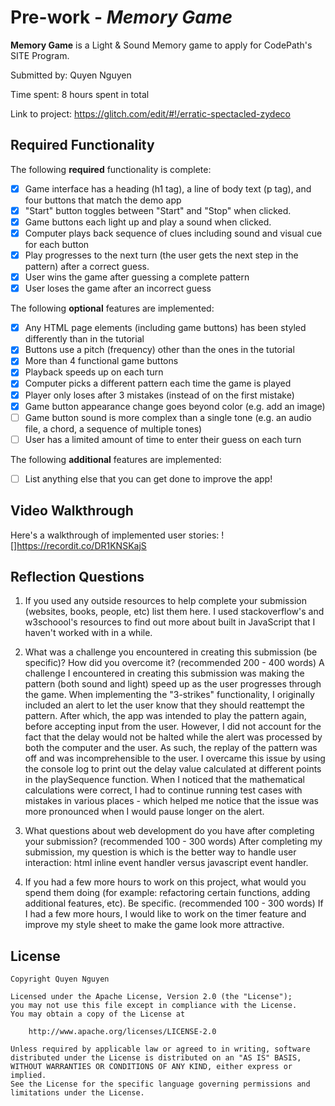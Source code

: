 # Pre-work - *Memory Game*

**Memory Game** is a Light & Sound Memory game to apply for CodePath's SITE Program. 

Submitted by: Quyen Nguyen

Time spent: 8 hours spent in total

Link to project: https://glitch.com/edit/#!/erratic-spectacled-zydeco

## Required Functionality

The following **required** functionality is complete:

* [X] Game interface has a heading (h1 tag), a line of body text (p tag), and four buttons that match the demo app
* [X] "Start" button toggles between "Start" and "Stop" when clicked. 
* [X] Game buttons each light up and play a sound when clicked. 
* [X] Computer plays back sequence of clues including sound and visual cue for each button
* [X] Play progresses to the next turn (the user gets the next step in the pattern) after a correct guess. 
* [X] User wins the game after guessing a complete pattern
* [X] User loses the game after an incorrect guess

The following **optional** features are implemented:

* [X] Any HTML page elements (including game buttons) has been styled differently than in the tutorial
* [X] Buttons use a pitch (frequency) other than the ones in the tutorial
* [X] More than 4 functional game buttons
* [X] Playback speeds up on each turn
* [X] Computer picks a different pattern each time the game is played
* [X] Player only loses after 3 mistakes (instead of on the first mistake)
* [X] Game button appearance change goes beyond color (e.g. add an image)
* [ ] Game button sound is more complex than a single tone (e.g. an audio file, a chord, a sequence of multiple tones)
* [ ] User has a limited amount of time to enter their guess on each turn

The following **additional** features are implemented:

- [ ] List anything else that you can get done to improve the app!

## Video Walkthrough

Here's a walkthrough of implemented user stories:
![]https://recordit.co/DR1KNSKajS


## Reflection Questions
1. If you used any outside resources to help complete your submission (websites, books, people, etc) list them here. 
I used stackoverflow's and w3schoool's resources to find out more about built in JavaScript that I haven't worked with in a while. 

2. What was a challenge you encountered in creating this submission (be specific)? How did you overcome it? (recommended 200 - 400 words) 
A challenge I encountered in creating this submission was making the pattern (both sound and light) speed up as the user progresses through the game. When implementing the "3-strikes" functionality, I originally included an alert to let the user know that they should reattempt the pattern. After which, the app was intended to play the pattern again, before accepting input from the user. However, I did not account for the fact that the delay would not be halted while the alert was processed by both the computer and the user. As such, the replay of the pattern was off and was incomprehensible to the user. I overcame this issue by using the console log to print out the delay value calculated at different points in the playSequence function. When I noticed that the mathematical calculations were correct, I had to continue running test cases with mistakes in various places - which helped me notice that the issue was more pronounced when I would pause longer on the alert. 

3. What questions about web development do you have after completing your submission? (recommended 100 - 300 words) 
After completing my submission, my question is which is the better way to handle user interaction: html inline event handler versus javascript event handler. 

4. If you had a few more hours to work on this project, what would you spend them doing (for example: refactoring certain functions, adding additional features, etc). Be specific. (recommended 100 - 300 words) 
If I had a few more hours, I would like to work on the timer feature and improve my style sheet to make the game look more attractive. 



## License

    Copyright Quyen Nguyen

    Licensed under the Apache License, Version 2.0 (the "License");
    you may not use this file except in compliance with the License.
    You may obtain a copy of the License at

        http://www.apache.org/licenses/LICENSE-2.0

    Unless required by applicable law or agreed to in writing, software
    distributed under the License is distributed on an "AS IS" BASIS,
    WITHOUT WARRANTIES OR CONDITIONS OF ANY KIND, either express or implied.
    See the License for the specific language governing permissions and
    limitations under the License.
    